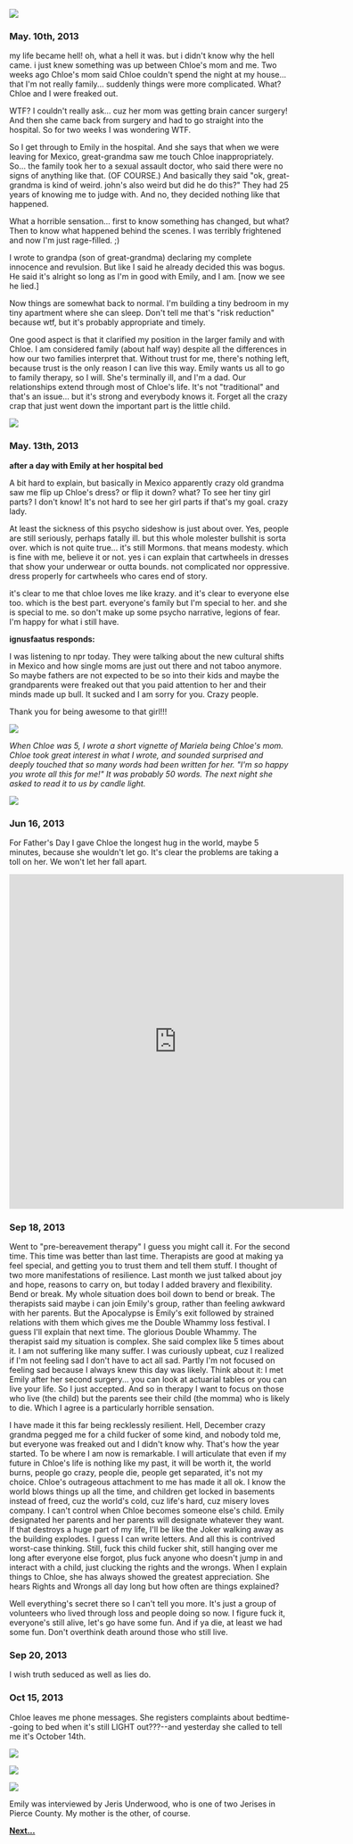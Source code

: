 ![](img/30mar13.png)

###    May. 10th, 2013 

my life became hell! oh, what a hell it was. but i didn't know why the hell came. i just knew something was up between Chloe's mom and me.  Two weeks ago Chloe's mom said Chloe couldn't spend the night at my house... that I'm not really family... suddenly things were more complicated. What? Chloe and I were freaked out.

WTF? I couldn't really ask... cuz her mom was getting brain cancer surgery! And then she came back from surgery and had to go straight into the hospital. So for two weeks I was wondering WTF.

So I get through to Emily in the hospital. And she says that when we were leaving for Mexico, great-grandma saw me touch Chloe inappropriately. So... the family took her to a sexual assault doctor, who said there were no signs of anything like that. (OF COURSE.) And basically they said "ok, great-grandma is kind of weird. john's also weird but did he do this?" They had 25 years of knowing me to judge with. And no, they decided nothing like that happened.

What a horrible sensation... first to know something has changed, but what? Then to know what happened behind the scenes. I was terribly frightened and now I'm just rage-filled. ;)

I wrote to grandpa (son of great-grandma) declaring my complete innocence and revulsion. But like I said he already decided this was bogus. He said it's alright so long as I'm in good with Emily, and I am. [now we see he lied.]

Now things are somewhat back to normal. I'm building a tiny bedroom in my tiny apartment where she can sleep. Don't tell me that's "risk reduction" because wtf, but it's probably appropriate and timely.

One good aspect is that it clarified my position in the larger family and with Chloe. I am considered family (about half way) despite all the differences in how our two families interpret that. Without trust for me, there's nothing left, because trust is the only reason I can live this way. Emily wants us all to go to family therapy, so I will. She's terminally ill, and I'm a dad. Our relationships extend through most of Chloe's life. It's not "traditional" and that's an issue... but it's strong and everybody knows it. Forget all the crazy crap that just went down the important part is the little child.

![](img/overshoulder.gif) 


###   May. 13th, 2013 

**after a day with Emily at her hospital bed**
  
A bit hard to explain, but basically in Mexico apparently crazy old grandma saw me flip up Chloe's dress? or flip it down? what? To see her tiny girl parts? I don't know! It's not hard to see her girl parts if that's my goal. crazy lady.

At least the sickness of this psycho sideshow is just about over. Yes, people are still seriously, perhaps fatally ill. but this whole molester bullshit is sorta over. which is not quite true... it's still Mormons. that means modesty. which is fine with me, believe it or not. yes i can explain that cartwheels in dresses that show your underwear or outta bounds. not complicated nor oppressive. dress properly for cartwheels who cares end of story.

it's clear to me that chloe loves me like krazy. and it's clear to everyone else too. which is the best part. everyone's family but I'm special to her. and she is special to me. so don't make up some psycho narrative, legions of fear. I'm happy for what i still have.


**ignusfaatus responds:**

I was listening to npr today. They were talking about the new cultural shifts in Mexico and how single moms are just out there and not taboo anymore. So maybe fathers are not expected to be so into their kids and maybe the grandparents were freaked out that you paid attention to her and their minds made up bull. It sucked and I am sorry for you. Crazy people.

Thank you for being awesome to that girl!!!

![](img/jerisbda.gif)


*When Chloe was 5, I wrote a short vignette of Mariela being Chloe's mom. Chloe took great interest in what I wrote, and sounded surprised and deeply touched that so many words had been written for her. "I'm so happy you wrote all this for me!" It was probably 50 words. The next night she asked to read it to us by candle light.* 

![](img/14jun13.png)


### Jun 16, 2013

For Father's Day I gave Chloe the longest hug in the world, maybe 5 minutes, because she wouldn't let go. It's clear the problems are taking a toll on her. We won't let her fall apart.﻿

<iframe src="https://vine.co/v/hd1EDzQBIUi/embed/simple" width="600" height="600" frameborder="0"></iframe><script src="https://platform.vine.co/static/scripts/embed.js"></script>


### Sep 18, 2013 

Went to "pre-bereavement therapy" I guess you might call it. For the second time. This time was better than last time. Therapists are good at making ya feel special, and getting you to trust them and tell them stuff. I thought of two more manifestations of resilience. Last month we just talked about joy and hope, reasons to carry on, but today I added bravery and flexibility. Bend or break. My whole situation does boil down to bend or break. The therapists said maybe i can join Emily's group, rather than feeling awkward with her parents. But the Apocalypse is Emily's exit followed by strained relations with them which gives me the Double Whammy loss festival. I guess I'll explain that next time. The glorious Double Whammy. The therapist said my situation is complex. She said complex like 5 times about it. I am not suffering like many suffer. I was curiously upbeat, cuz I realized if I'm not feeling sad I don't have to act all sad. Partly I'm not focused on feeling sad because I always knew this day was likely. Think about it: I met Emily after her second surgery... you can look at actuarial tables or you can live your life. So I just accepted. And so in therapy I want to focus on those who live (the child) but the parents see their child (the momma) who is likely to die. Which I agree is a particularly horrible sensation. 

I have made it this far being recklessly resilient. Hell, December crazy grandma pegged me for a child fucker of some kind, and nobody told me, but everyone was freaked out and I didn't know why. That's how the year started. To be where I am now is remarkable. I will articulate that even if my future in Chloe's life is nothing like my past, it will be worth it, the world burns, people go crazy, people die, people get separated, it's not my choice. Chloe's outrageous attachment to me has made it all ok. I know the world blows things up all the time, and children get locked in basements instead of freed, cuz the world's cold, cuz life's hard, cuz misery loves company. I can't control when Chloe becomes someone else's child. Emily designated her parents and her parents will designate whatever they want. If that destroys a huge part of my life, I'll be like the Joker walking away as the building explodes. I guess I can write letters. And all this is contrived worst-case thinking. Still, fuck this child fucker shit, still hanging over me long after everyone else forgot, plus fuck anyone who doesn't jump in and interact with a child, just clucking the rights and the wrongs. When I explain things to Chloe, she has always showed the greatest appreciation. She hears Rights and Wrongs all day long but how often are things explained?

Well everything's secret there so I can't tell you more. It's just a group of volunteers who lived through loss and people doing so now. I figure fuck it, everyone's still alive, let's go have some fun. And if ya die, at least we had some fun. Don't overthink death around those who still live.﻿


### Sep 20, 2013

I wish truth seduced as well as lies do.﻿

### Oct 15, 2013

Chloe leaves me phone messages. She registers complaints about bedtime--going to bed when it's still LIGHT out???--and yesterday she called to tell me it's October 14th.﻿
 

![](img/masticate.gif)


![](img/lasttxts.png)

![](img/apr11_14.png)

Emily was interviewed by Jeris Underwood, who is one of two Jerises in Pierce County. My mother is the other, of course.


**[Next...](dtm_cop_lies.html)**

